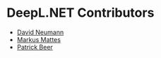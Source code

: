 # DeepL.NET Contributors

- [David Neumann](https://github.com/lecode-official)
- [Markus Mattes](https://github.com/mmattes)
- [Patrick Beer](https://github.com/vandebeer)
